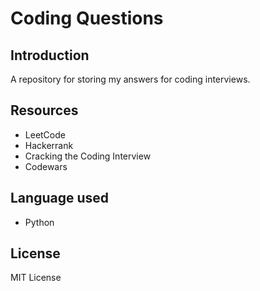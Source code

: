 # Coding Questions
## Introduction
A repository for storing my answers for coding interviews.

## Resources
- LeetCode
- Hackerrank
- Cracking the Coding Interview
- Codewars

## Language used
- Python

## License
MIT License

